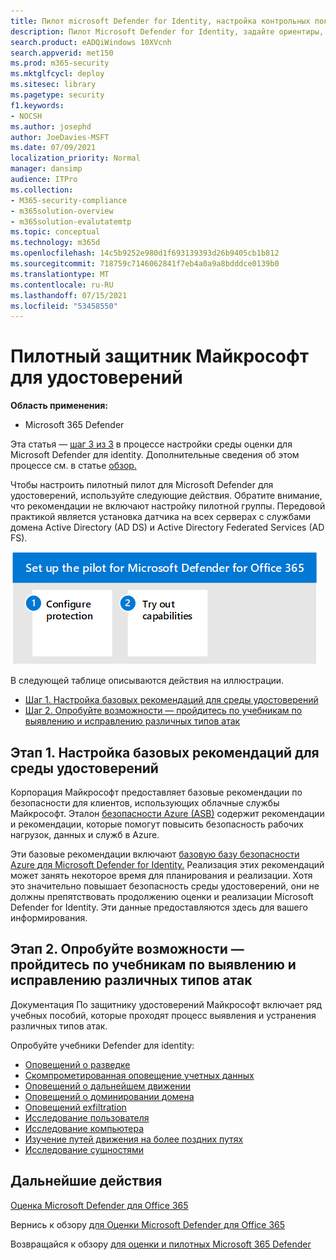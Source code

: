 ```yaml
---
title: Пилот microsoft Defender for Identity, настройка контрольных показателей конфигурации, стандартов, рекомендаций и руководство по обнаружению и исправлению различных угроз удостоверений, таких как разведка, скомпрометированная учетная запись, поодальное перемещение, доминирование домена и оповещений об эксфильтрации, проведение исследования путей пользовательского, компьютерного, юридического и более позднего движения.
description: Пилот Microsoft Defender for Identity, задайте ориентиры, сдайте учебники по разведке, скомпрометированию учетных данных, дальнейшему движению, доминированию домена и оповещениям об эксфильтрации.
search.product: eADQiWindows 10XVcnh
search.appverid: met150
ms.prod: m365-security
ms.mktglfcycl: deploy
ms.sitesec: library
ms.pagetype: security
f1.keywords:
- NOCSH
ms.author: josephd
author: JoeDavies-MSFT
ms.date: 07/09/2021
localization_priority: Normal
manager: dansimp
audience: ITPro
ms.collection:
- M365-security-compliance
- m365solution-overview
- m365solution-evalutatemtp
ms.topic: conceptual
ms.technology: m365d
ms.openlocfilehash: 14c5b9252e980d1f693139393d26b9405cb1b812
ms.sourcegitcommit: 718759c7146062841f7eb4a0a9a8bdddce0139b0
ms.translationtype: MT
ms.contentlocale: ru-RU
ms.lasthandoff: 07/15/2021
ms.locfileid: "53458550"
---
```

# <a name="pilot-microsoft-defender-for-identity"></a>Пилотный защитник Майкрософт для удостоверений


**Область применения:**
- Microsoft 365 Defender

Эта статья — [шаг 3 из 3](eval-defender-identity-overview.md) в процессе настройки среды оценки для Microsoft Defender для identity. Дополнительные сведения об этом процессе см. в статье [обзор.](eval-defender-identity-overview.md)

Чтобы настроить пилотный пилот для Microsoft Defender для удостоверений, используйте следующие действия. Обратите внимание, что рекомендации не включают настройку пилотной группы. Передовой практикой является установка датчика на всех серверах с службами домена Active Directory (AD DS) и Active Directory Federated Services (AD FS).

![Действия по добавлению защитника Microsoft Defender для удостоверений в среду оценки Defender](../../media/defender/m365-defender-identity-pilot-steps.png)

В следующей таблице описываются действия на иллюстрации.

- [Шаг 1. Настройка базовых рекомендаций для среды удостоверений](#step-1-configure-benchmark-recommendations-for-your-identity-environment)
- [Шаг 2. Опробуйте возможности — пройдитесь по учебникам по выявлению и исправлению различных типов атак ](#step-2-try-out-capabilities--walk-through-tutorials-for-identifying-and-remediating-different-attack-types)

## <a name="step-1-configure-benchmark-recommendations-for-your-identity-environment"></a>Этап 1. Настройка базовых рекомендаций для среды удостоверений

Корпорация Майкрософт предоставляет базовые рекомендации по безопасности для клиентов, использующих облачные службы Майкрософт. Эталон [безопасности Azure (ASB)](/security/benchmark/azure/overview) содержит рекомендации и рекомендации, которые помогут повысить безопасность рабочих нагрузок, данных и служб в Azure.

Эти базовые рекомендации включают [базовую базу безопасности Azure для Microsoft Defender for Identity.](/security/benchmark/azure/baselines/defender-for-identity-security-baseline) Реализация этих рекомендаций может занять некоторое время для планирования и реализации. Хотя это значительно повышает безопасность среды удостоверений, они не должны препятствовать продолжению оценки и реализации Microsoft Defender for Identity. Эти данные предоставляются здесь для вашего информирования.

## <a name="step-2-try-out-capabilities--walk-through-tutorials-for-identifying-and-remediating-different-attack-types"></a>Этап 2. Опробуйте возможности — пройдитесь по учебникам по выявлению и исправлению различных типов атак

Документация По защитнику удостоверений Майкрософт включает ряд учебных пособий, которые проходят процесс выявления и устранения различных типов атак.

Опробуйте учебники Defender для identity:
- [Оповещений о разведке](/defender-for-identity/reconnaissance-alerts)
- [Скомпрометированная оповещение учетных данных](/defender-for-identity/compromised-credentials-alerts)
- [Оповещений о дальнейшем движении](/defender-for-identity/lateral-movement-alerts)
- [Оповещений о доминировании домена](/defender-for-identity/domain-dominance-alerts)
- [Оповещений exfiltration](/defender-for-identity/exfiltration-alerts)
- [Исследование пользователя](/defender-for-identity/investigate-a-user)
- [Исследование компьютера](/defender-for-identity/investigate-a-computer)
- [Изучение путей движения на более поздних путях](/defender-for-identity/investigate-lateral-movement-path)
- [Исследование сущностями](/defender-for-identity/investigate-entity)

## <a name="next-steps"></a>Дальнейшие действия

[Оценка Microsoft Defender для Office 365](eval-defender-office-365-overview.md)

Вернись к обзору [для Оценки Microsoft Defender для Office 365](eval-defender-office-365-overview.md)

Возвращайся к обзору [для оценки и пилотных Microsoft 365 Defender](eval-overview.md)